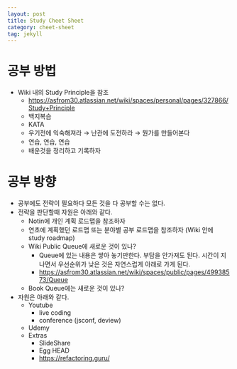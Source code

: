 ```yaml
---
layout: post
title: Study Cheet Sheet
category: cheet-sheet
tag: jekyll
---
```


# 공부 방법

- Wiki 내의 Study Principle을 참조
  - https://asfrom30.atlassian.net/wiki/spaces/personal/pages/327866/Study+Principle
  - 백지복습
  - KATA
  - 우기전에 익숙해져라 → 난관에 도전하라 → 뭔가를 만들어본다
  - 연습, 연습, 연습
  - 배운것을 정리하고 기록하자

# 공부 방향

- 공부에도 전략이 필요하다 모든 것을 다 공부할 수는 없다.
- 전략을 판단할때 자원은 아래와 같다.
  - Notin에 개인 계획 로드맵을 참조하자
  - 연초에 계획했던 로드맵 또는 분야별 공부 로드맵을 참조하자 (Wiki 안에 study roadmap)
  - Wiki Public Queue에 새로운 것이 있나?
    - Queue에 있는 내용은 쌓아 놓기만한다. 부담을 안가져도 된다. 시간이 지나면서 우선순위가 낮은 것은 자연스럽게 아래로 가게 된다.
    - https://asfrom30.atlassian.net/wiki/spaces/public/pages/49938573/Queue
  - Book Queue에는 새로운 것이 있나?
- 자원은 아래와 같다.
  - Youtube
    - live coding
    - conference (jsconf, deview)
  - Udemy
  - Extras
    - SlideShare
    - Egg HEAD
    - https://refactoring.guru/
